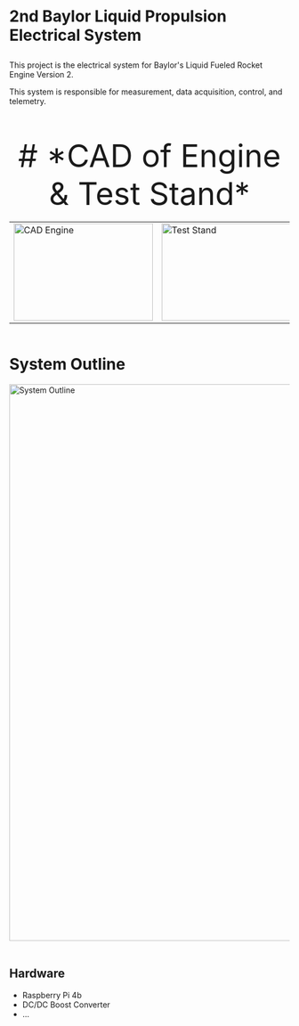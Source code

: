 # 2nd Baylor Liquid Propulsion Electrical System</p>

This project is the electrical system for Baylor's Liquid Fueled Rocket Engine Version 2.

This system is responsible for measurement, data acquisition, control, and telemetry.

<p align="center" style="font-size:56px;">
# *CAD of Engine & Test Stand*
<table align="center">
  <tr>
    <td><img alt="CAD Engine" width="250px" height="175px" src="https://github.com/user-attachments/assets/0762d409-6d7f-403b-9167-cb9592e8b7b2"/></td>
    <td><img alt="Test Stand" width="250px" height="175px" src="https://github.com/user-attachments/assets/c53c416c-6bc9-443c-aba0-f7cb299cf15e"/></td>
  </tr>
</table>

# System Outline
<img align="middle" alt="System Outline" width="1000px" src="https://github.com/user-attachments/assets/6d497a72-3782-4d06-bbcb-6c12bc6bfab2"/> <br><br>

## Hardware
- Raspberry Pi 4b
- DC/DC Boost Converter
- ...

